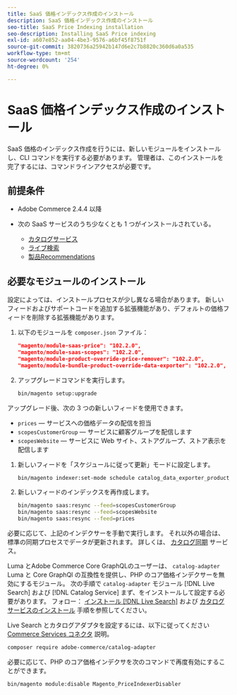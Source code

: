 ```yaml
---
title: SaaS 価格インデックス作成のインストール
description: SaaS 価格インデックス作成のインストール
seo-title: SaaS Price Indexing installation
seo-description: Installing SaaS Price indexing
exl-id: a607e852-aa04-4be3-9576-a6bf45f8751f
source-git-commit: 3820736a25942b147d6e2c7b8820c360d6a0a535
workflow-type: tm+mt
source-wordcount: '254'
ht-degree: 0%

---
```


# SaaS 価格インデックス作成のインストール

SaaS 価格のインデックス作成を行うには、新しいモジュールをインストールし、CLI コマンドを実行する必要があります。 管理者は、このインストールを完了するには、コマンドラインアクセスが必要です。

## 前提条件

* Adobe Commerce 2.4.4 以降
* 次の SaaS サービスのうち少なくとも 1 つがインストールされている。

   * [カタログサービス](../catalog-service/overview.md)
   * [ライブ検索](../live-search/guide-overview.md)
   * [製品Recommendations](../product-recommendations/guide-overview.md)

## 必要なモジュールのインストール

設定によっては、インストールプロセスが少し異なる場合があります。
新しいフィードおよびサポートコードを追加する拡張機能があり、デフォルトの価格フィードを削除する拡張機能があります。

1. 以下のモジュールを `composer.json` ファイル：

   ```json
   "magento/module-saas-price": "102.2.0",
   "magento/module-saas-scopes": "102.2.0",
   "magento/module-product-override-price-remover": "102.2.0",
   "magento/module-bundle-product-override-data-exporter": "102.2.0",
   ```

1. アップグレードコマンドを実行します。

   ```bash
   bin/magento setup:upgrade
   ```

アップグレード後、次の 3 つの新しいフィードを使用できます。

* `prices`  — サービスへの価格データの配信を担当
* `scopesCustomerGroup`  — サービスに顧客グループを配信します
* `scopesWebsite`  — サービスに Web サイト、ストアグループ、ストア表示を配信します


1. 新しいフィードを「スケジュールに従って更新」モードに設定します。

   ```bash
   bin/magento indexer:set-mode schedule catalog_data_exporter_product_prices scopes_customergroup_data_exporter scopes_website_data_exporter
   ```

1. 新しいフィードのインデックスを再作成します。

   ```bash
   bin/magento saas:resync --feed=scopesCustomerGroup
   bin/magento saas:resync --feed=scopesWebsite
   bin/magento saas:resync --feed=prices
   ```

必要に応じて、上記のインデクサーを手動で実行します。 それ以外の場合は、標準の同期プロセスでデータが更新されます。 詳しくは、 [カタログ同期](../landing/catalog-sync.md) サービス。

Luma とAdobe Commerce Core GraphQLのユーザーは、 `catalog-adapter` Luma と Core GraphQl の互換性を提供し、PHP のコア価格インデクサーを無効にするモジュール。
次の手順で `catalog-adapter` モジュール [!DNL Live Search] および [!DNL Catalog Service] まず、をインストールして設定する必要があります。 フォロー： [インストール [!DNL Live Search]](../live-search/install.md) および [カタログサービスのインストール](../catalog-service/installation.md) 手順を参照してください。

Live Search とカタログアダプタを設定するには、以下に従ってください [Commerce Services コネクタ](https://experienceleague.adobe.com/docs/commerce-merchant-services/user-guides/integration-services/saas.html?lang=en) 説明。

```bash
composer require adobe-commerce/catalog-adapter
```

必要に応じて、PHP のコア価格インデクサを次のコマンドで再度有効にすることができます。

```bash
bin/magento module:disable Magento_PriceIndexerDisabler
```

